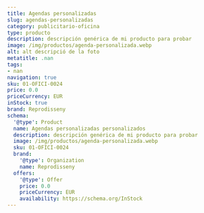 ```yaml
---
title: Agendas personalizadas
slug: agendas-personalizadas
category: publicitario-oficina
type: producto
description: descripción genérica de mi producto para probar
image: /img/productos/agenda-personalizada.webp
alt: alt descripció de la foto
metatitle: .nan
tags:
- nan
navigation: true
sku: 01-OFICI-0024
price: 0.0
priceCurrency: EUR
inStock: true
brand: Reprodisseny
schema:
  '@type': Product
  name: Agendas personalizadas personalizados
  description: descripción genérica de mi producto para probar
  image: /img/productos/agenda-personalizada.webp
  sku: 01-OFICI-0024
  brand:
    '@type': Organization
    name: Reprodisseny
  offers:
    '@type': Offer
    price: 0.0
    priceCurrency: EUR
    availability: https://schema.org/InStock
---
```

